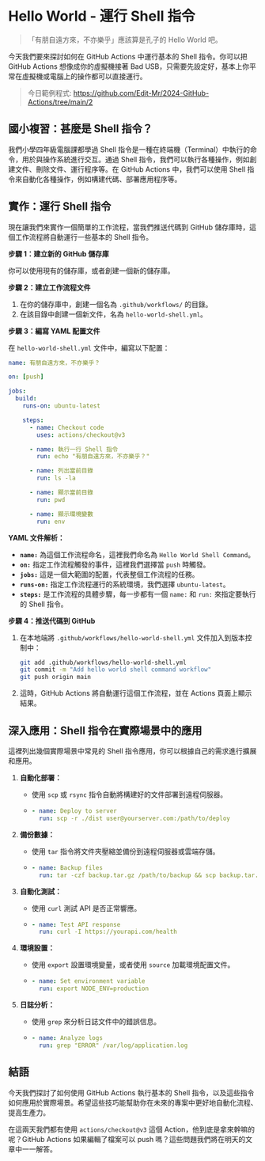 # Hello World - 運行 Shell 指令

> 「有朋自遠方來，不亦樂乎」應該算是孔子的 Hello World 吧。

今天我們要來探討如何在 GitHub Actions 中運行基本的 Shell 指令。你可以把 GitHub Actions 想像成你的虛擬機接著 Bad USB，只需要先設定好，基本上你平常在虛擬機或電腦上的操作都可以直接運行。

> 今日範例程式: <https://github.com/Edit-Mr/2024-GitHub-Actions/tree/main/2>

## 國小複習：甚麼是 Shell 指令？

我們小學四年級電腦課都學過 Shell 指令是一種在終端機（Terminal）中執行的命令，用於與操作系統進行交互。通過 Shell 指令，我們可以執行各種操作，例如創建文件、刪除文件、運行程序等。在 GitHub Actions 中，我們可以使用 Shell 指令來自動化各種操作，例如構建代碼、部署應用程序等。

## 實作：運行 Shell 指令

現在讓我們來實作一個簡單的工作流程，當我們推送代碼到 GitHub 儲存庫時，這個工作流程將自動運行一些基本的 Shell 指令。

**步驟 1：建立新的 GitHub 儲存庫**

你可以使用現有的儲存庫，或者創建一個新的儲存庫。

**步驟 2：建立工作流程文件**

1. 在你的儲存庫中，創建一個名為 `.github/workflows/` 的目錄。
2. 在該目錄中創建一個新文件，名為 `hello-world-shell.yml`。

**步驟 3：編寫 YAML 配置文件**

在 `hello-world-shell.yml` 文件中，編寫以下配置：

```yaml
name: 有朋自遠方來，不亦樂乎？

on: [push]

jobs:
  build:
    runs-on: ubuntu-latest

    steps:
      - name: Checkout code
        uses: actions/checkout@v3

      - name: 執行一行 Shell 指令
        run: echo "有朋自遠方來，不亦樂乎？"

      - name: 列出當前目錄
        run: ls -la

      - name: 顯示當前目錄
        run: pwd

      - name: 顯示環境變數
        run: env
```

**YAML 文件解析：**

- **`name:`** 為這個工作流程命名，這裡我們命名為 `Hello World Shell Command`。
- **`on:`** 指定工作流程觸發的事件，這裡我們選擇當 `push` 時觸發。
- **`jobs:`** 這是一個大範圍的配置，代表整個工作流程的任務。
- **`runs-on:`** 指定工作流程運行的系統環境，我們選擇 `ubuntu-latest`。
- **`steps:`** 是工作流程的具體步驟，每一步都有一個 `name:` 和 `run:` 來指定要執行的 Shell 指令。

**步驟 4：推送代碼到 GitHub**

1. 在本地端將 `.github/workflows/hello-world-shell.yml` 文件加入到版本控制中：
   ```bash
   git add .github/workflows/hello-world-shell.yml
   git commit -m "Add hello world shell command workflow"
   git push origin main
   ```
2. 這時，GitHub Actions 將自動運行這個工作流程，並在 Actions 頁面上顯示結果。

## 深入應用：Shell 指令在實際場景中的應用

這裡列出幾個實際場景中常見的 Shell 指令應用，你可以根據自己的需求進行擴展和應用。

1. **自動化部署：**

   - 使用 `scp` 或 `rsync` 指令自動將構建好的文件部署到遠程伺服器。
   - ```yaml
     - name: Deploy to server
       run: scp -r ./dist user@yourserver.com:/path/to/deploy
     ```

2. **備份數據：**

   - 使用 `tar` 指令將文件夾壓縮並備份到遠程伺服器或雲端存儲。
   - ```yaml
     - name: Backup files
       run: tar -czf backup.tar.gz /path/to/backup && scp backup.tar.gz user@backupserver:/backup/location
     ```

3. **自動化測試：**

   - 使用 `curl` 測試 API 是否正常響應。
   - ```yaml
     - name: Test API response
       run: curl -I https://yourapi.com/health
     ```

4. **環境設置：**

   - 使用 `export` 設置環境變量，或者使用 `source` 加載環境配置文件。
   - ```yaml
     - name: Set environment variable
       run: export NODE_ENV=production
     ```

5. **日誌分析：**
   - 使用 `grep` 來分析日誌文件中的錯誤信息。
   - ```yaml
     - name: Analyze logs
       run: grep "ERROR" /var/log/application.log
     ```

## 結語

今天我們探討了如何使用 GitHub Actions 執行基本的 Shell 指令，以及這些指令如何應用於實際場景。希望這些技巧能幫助你在未來的專案中更好地自動化流程、提高生產力。

在這兩天我們都有使用 `actions/checkout@v3` 這個 Action，他到底是拿來幹嘛的呢？GitHub Actions 如果編輯了檔案可以 push 嗎？這些問題我們將在明天的文章中一一解答。
